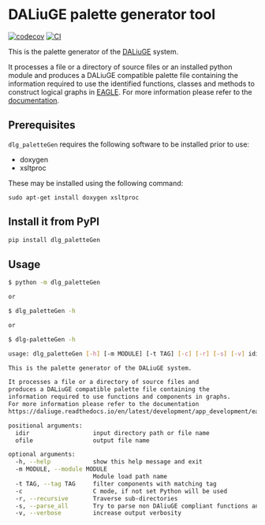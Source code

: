 
# DALiuGE palette generator tool

[![codecov](https://codecov.io/gh/ICRAR/dlg_paletteGen/branch/main/graph/badge.svg?token=dlg_paletteGen_token_here)](https://codecov.io/gh/ICRAR/dlg_paletteGen)
[![CI](https://github.com/ICRAR/dlg_paletteGen/actions/workflows/main.yml/badge.svg)](https://github.com/ICRAR/dlg_paletteGen/actions/workflows/main.yml)

This is the palette generator of the [DALiuGE](https://daliuge.readthedocs.io) system.

It processes a file or a directory of source files or an installed python module and produces a DALiuGE compatible palette file containing the information required to use the identified functions, classes and methods to construct logical graphs in [EAGLE](https://eagle-dlg.readthedocs.io).
For more information please refer to the [documentation](https://icrar.github.io/dlg_paletteGen/).

## Prerequisites

`dlg_paletteGen` requires the following software to be installed prior to use:
- doxygen
- xsltproc

These may be installed using the following command: 

```
sudo apt-get install doxygen xsltproc
```

## Install it from PyPI

```bash
pip install dlg_paletteGen
```

## Usage

```bash
$ python -m dlg_paletteGen

or

$ dlg_paletteGen -h

or

$ dlg-paletteGen -h

usage: dlg_paletteGen [-h] [-m MODULE] [-t TAG] [-c] [-r] [-s] [-v] idir ofile

This is the palette generator of the DALiuGE system.

It processes a file or a directory of source files and
produces a DALiuGE compatible palette file containing the
information required to use functions and components in graphs.
For more information please refer to the documentation
https://daliuge.readthedocs.io/en/latest/development/app_development/eagle_app_integration.html#automatic-eagle-palette-generation

positional arguments:
  idir                  input directory path or file name
  ofile                 output file name

optional arguments:
  -h, --help            show this help message and exit
  -m MODULE, --module MODULE
                        Module load path name
  -t TAG, --tag TAG     filter components with matching tag
  -c                    C mode, if not set Python will be used
  -r, --recursive       Traverse sub-directories
  -s, --parse_all       Try to parse non DAliuGE compliant functions and methods
  -v, --verbose         increase output verbosity

```

